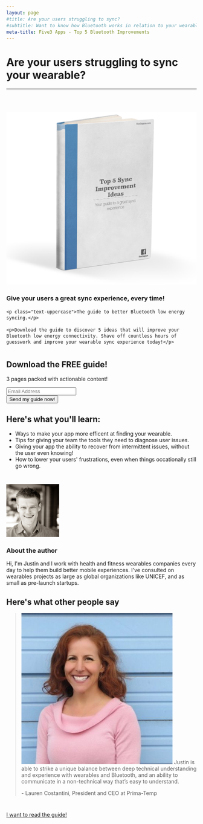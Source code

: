 ```yaml
---
layout: page
#title: Are your users struggling to sync?
#subtitle: Want to know how Bluetooth works in relation to your wearable?
meta-title: Five3 Apps - Top 5 Bluetooth Improvements
---
```


<div>
<h1>Are your users struggling to sync your wearable?</h1>
<hr/>
</div>

<div class="clearfix" style="margin-top:60px;margin-bottom:40px;">
  <div class="col-md-5">
    <img class="img-responsive" src="/img/artwork/Top5BT800x1200cover-3D.png"/>
  </div>
  <div class="col-md-7">
    <h3>Give your users a great sync experience, every time!</h3>

    <p class="text-uppercase">The guide to better Bluetooth low energy syncing.</p>

    <p>Download the guide to discover 5 ideas that will improve your Bluetooth low energy connectivity. Shave off countless hours of guesswork and improve your wearable sync experience today!</p>
  </div>
</div>

<div id="signup-guide" class="jumbotron">
  <div class="container text-center">
  <h2>Download the FREE guide!</h2>
  3 pages packed with actionable content!
  <p></p>
    <form class="form-inline" action="https://www.getdrip.com/forms/94228892/submissions" method="post" data-drip-embedded-form="94228892">
     <div class="form-group input-group-lg">
       <input type="email" class="form-control" name="fields[email]" value="" placeholder="Email Address" />
      </div>
      <input class="btn btn-primary btn-lg" type="submit" name="submit" value="Send my guide now!" />
    </form>
  </div>
</div>

## Here's what you'll learn:
- Ways to make your app more efficent at finding your wearable.
- Tips for giving your team the tools they need to diagnose user issues.
- Giving your app the ability to recover from intermittent issues, without the user even knowing!
- How to lower your users' frustrations, even when things occationally still go wrong.

<div class="jumbotron clearfix" style="margin-top:40px">
  <div class="col-md-4" style="margin-top:40px">
    <img class="img-responsive img-circle" style="width:140px;height:140px;" alt="Justin Bergen" src="/img/avatars/justin-bergen-square.jpg">
  </div>
  <div class="col-md-8">
    <h3>About the author</h3>
    Hi, I'm Justin and I work with health and fitness wearables companies every day to help them build better mobile experiences. I've consulted on wearables projects as large as global organizations like UNICEF, and as small as pre-launch startups.
  </div>
</div>

##  Here's what other people say
<blockquote>
  <p><img src="/img/avatars/lauren_costantini.jpg"/> Justin is able to strike a unique balance between deep technical understanding and experience with wearables and Bluetooth, and an ability to communicate in a non-technical way that’s easy to understand.</p>
  <p>- Lauren Costantini, President and CEO at Prima-Temp</p>
</blockquote>

<div class="text-center" style="margin-top:40px;">
  <a href="#signup-guide" target="_self" class="btn btn-primary btn-lg">I want to read the guide!</a>
</div>
